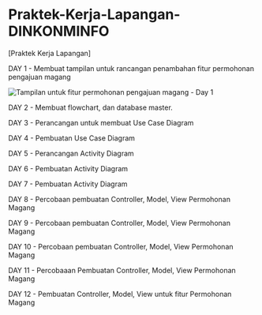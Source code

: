 # Praktek-Kerja-Lapangan-DINKONMINFO
[Praktek Kerja Lapangan]

DAY 1 - Membuat tampilan untuk rancangan penambahan fitur permohonan pengajuan magang

![Tampilan untuk fitur permohonan pengajuan magang - Day 1](https://github.com/user-attachments/assets/3781d1e7-9397-4c2b-a35e-1e3dd568bba0)


DAY 2 - Membuat flowchart, dan database master.

DAY 3 - Perancangan untuk membuat Use Case Diagram

DAY 4 - Pembuatan Use Case Diagram

DAY 5 - Perancangan Activity Diagram

DAY 6 - Pembuatan Activity Diagram

DAY 7 - Pembuatan Activity Diagram

DAY 8 - Percobaan pembuatan Controller, Model, View Permohonan Magang

DAY 9 - Percobaan pembuatan Controller, Model, View Permohonan Magang

DAY 10 - Percobaan pembuatan Controller, Model, View Permohonan Magang

DAY 11 - Percobaaan Pembuatan Controller, Model, View Permohonan Magang

DAY 12 - Pembuatan Controller, Model, View untuk fitur Permohonan Magang
